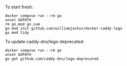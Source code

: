 To start fresh:

```shell
docker compose run --rm go
unset GOPATH
rm go.mod go.sum
go mod init github.com/williamjacksn/docker-caddy-lego
go mod tidy
```

To update caddy-dns/lego-deprecated:

```shell
docker compose run --rm go
unset GOPATH
go get github.com/caddy-dns/lego-deprecated
```
